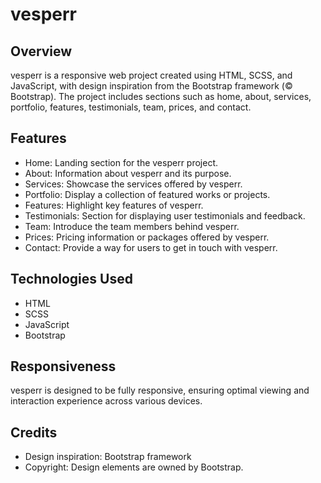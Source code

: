 # vesperr

## Overview

vesperr is a responsive web project created using HTML, SCSS, and JavaScript, with design inspiration from the Bootstrap framework (© Bootstrap). The project includes sections such as home, about, services, portfolio, features, testimonials, team, prices, and contact.

## Features

- Home: Landing section for the vesperr project.
- About: Information about vesperr and its purpose.
- Services: Showcase the services offered by vesperr.
- Portfolio: Display a collection of featured works or projects.
- Features: Highlight key features of vesperr.
- Testimonials: Section for displaying user testimonials and feedback.
- Team: Introduce the team members behind vesperr.
- Prices: Pricing information or packages offered by vesperr.
- Contact: Provide a way for users to get in touch with vesperr.

## Technologies Used

- HTML
- SCSS
- JavaScript
- Bootstrap

## Responsiveness

vesperr is designed to be fully responsive, ensuring optimal viewing and interaction experience across various devices.

## Credits

- Design inspiration: Bootstrap framework
- Copyright: Design elements are owned by Bootstrap.